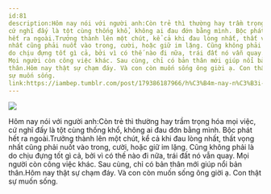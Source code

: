 ```yaml
---
id:81
description:Hôm nay nói với người anh:Còn trẻ thì thường hay trầm trọng hóa mọi việc,
cứ nghĩ đấy là tột cùng thống khổ, không ai đau đớn bằng mình. Bộc phát
hết ra ngoài.Trưởng thành lên một chút, kể cả khi đau lòng nhất, thất vọng
nhất cũng phải nuốt vào trong, cười, hoặc giữ im lặng. Cũng không phải là
do chịu đựng tốt gì cả, bởi vì có thế nào đi nữa, trái đất nó vẫn quay.
Mọi người còn công việc khác. Sau cùng, chỉ có bản thân mới giúp nổi bản
thân.Hôm nay thật sự chạm đáy. Và con còn muốn sống ông giời ạ. Con thật
sự muốn sống.
link:https://iambep.tumblr.com/post/179386187966/h%C3%B4m-nay-n%C3%B3i-v%E1%BB%9Bi-ng%C6%B0%E1%BB%9Di-anh-c%C3%B2n-tr%E1%BA%BB-th%C3%AC-th%C6%B0%E1%BB%9Dng-hay
---
```


![](https://64.media.tumblr.com/2c728f717b21f58bd86c9c677e9fd75b/tumblr_ph41f7h01P1u3a9rjo1_1280.jpg)

Hôm nay nói với người anh:Còn trẻ thì thường hay trầm trọng hóa mọi việc,
cứ nghĩ đấy là tột cùng thống khổ, không ai đau đớn bằng mình. Bộc phát
hết ra ngoài.Trưởng thành lên một chút, kể cả khi đau lòng nhất, thất vọng
nhất cũng phải nuốt vào trong, cười, hoặc giữ im lặng. Cũng không phải là
do chịu đựng tốt gì cả, bởi vì có thế nào đi nữa, trái đất nó vẫn quay.
Mọi người còn công việc khác. Sau cùng, chỉ có bản thân mới giúp nổi bản
thân.Hôm nay thật sự chạm đáy. Và con còn muốn sống ông giời ạ. Con thật
sự muốn sống.